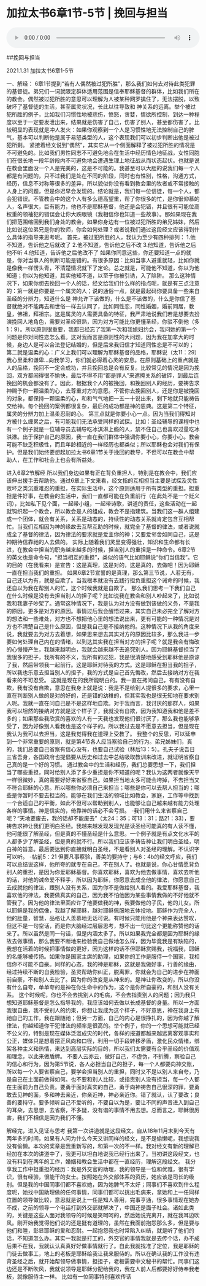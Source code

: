 # 加拉太书6章1节-5节 | 挽回与担当

<audio style="width: 100%;" preload="false" controls controlslist="nodownload"><source src="https://file.simai.life/audio/mp3/2021/jia_6-1-5.mp3" type="audio/mpeg">Your browser does not support the audio element.</audio>

##挽回与担当

2021.1.31 加拉太书6章1-5节

一、解经：
6章1节提到“若有人偶然被过犯所胜”，那么我们如何去对待此类犯罪的基督徒。弟兄们一词就限定群体适用范围是信奉耶稣基督的群体，比如我们所在的教会。偶然被过犯所胜的意思可以理解为人被某种网罗擒住了，无法摆脱，以致破坏了基督徒的生活，甚至属灵状况，长此以往导致和 神关系的远离。举个被过犯所胜的例子，比如我们习惯性地被悲伤，愤怒，贪婪，情欲所控制，到达一种程度以至于一定要发泄出来，结果就是伤害了自己，伤害了别人，甚至都伤害了。比较明显的表现就是冲人发火：如果你观察到一个人是习惯性地无法控制自己的脾气，基本可以判断他是属于易怒类型的人，这个表现我们可以初步判断出他是被过犯所剩。
紧接着经文说到“偶然”，其实它从一个侧面解释了被过犯所胜的情况是不可避免的。比如我们男性同志不可避免地会在生活中经历情色地征战，女性同胞们在很长地一段年龄段内不可避免地会遭遇生理上地征战从而状态起伏。也就是说在教会里面没一个人是完美的，这是不可能的。我甚至可以大胆的说我们每一个人都是有问题的，只不过我们是处在不同的阶段，同时也有性别，性格，沟通方式，经历，信息不对称等很多的差异，所以貌似你没有看到教会里的牧者或不常接触的人身上的问题，但是你迟早会发现的。结论就是，我们每一位信徒，每一个人，都会犯错误。不管教会中的这个人有多么德高望重，帮了你很多的忙，是你很仰慕的人，名声很大，巨有能力，他也不是耶稣基督，他还是会犯错，并且很有可能位高权重的领袖犯的错误会让你大跌眼镜（我相信你也知道一些故事）。那如果现在我们把范围缩回到我们身处的教会，如果你身边有一位被过犯所胜的弟兄姊妹，然后比如说这位弟兄是你的牧师，你会如何处理？或者说我们通过这段经文应该得到什么具体的指导来思考呢。
首先，被过犯所胜的人，我认为至少有四种排列：
1.他不知道，告诉他之后就改了 
2.他不知道，告诉他之后不改
3.他知道，告诉他之后他不听
4.他知道，告诉他之后他改不了
	如果你同意这些，你还要知道一点的就是，你对当事人的判断可能是错的。有很多原因：比如当事人避重就轻，比如你就是像我一样愣头青，不清楚情况就下了定论。总之就是，可能他不知道，你以为他知道；你以为他知道，其实他知不道，以至于你被引诱，入了陷阱。
	那么这种情况下，如果你想去挽回一个人的话，经文给我们什么样的指点呢，就是有三点注意的：第一就是你要是一个属灵的人；说的通俗一点，就是最起码你要具备一些来自圣经的分辨力，知道什么是 神允许下该做的，什么是不该做的，什么是你信了基督就绝对不能再去和世俗一样去认同了，比如同性恋，同性婚姻，婚前同居，教皇，佛祖，拜祖宗。这是属灵的人需要具备的特征，我严肃地说我们若是想要去扮演挽回人地角色，需要对圣经很熟，因为对方可能比你更懂圣经，你驳不倒他（多1：9）。所以原则很重要，我都已经忘了我第一次和我媳妇约会，我问她的第一个问题是你对同性恋怎么看。这对我而言是原则性的大问题，因为我在加拿大的时候，身边人是可以合法登记结婚的，但是后来我归信才知道同性恋是不可以的；
	第二就是温柔的心：广义上我们可以理解为耶稣基督的品格，耶稣说（太11：29）我心里柔和谦卑...向我学习，你们就必得着心灵的安息。在原则基础上的重点就是人的品格，挽回不一定会成功，并且挽回总是会有反复。比较常见的情况是因为挽回，双方都闹得很不愉快，最后不得不用“都是罪人”来遮掩关系的破碎，到最后连挽回的机会都没有了。因此，根据我个人的被挽回，和挽回别人的经历，要祷告求神赐予你一颗温柔的心，去尊重对方的意愿。不管你去挽回别人，还是你是被挽回的对象，都保持一颗温柔的心，和和气气地把一五一十说出来，剩下地就只能祷告交给神。每个挽回的案例都很复杂，最后的成功都是神的恩典。这是第二个特征，属灵的分辨力加上温柔忍耐的心。
第三点就是你要小心一点。因为当我们得知对方被什么缠累之后，有可能我们无法承受同样的试探。比如：圣经辅导的课程中也有一个例子就是一位辅导员去辅导吃冰淇淋上瘾的人，禁不住自己也喜欢过量吃冰淇淋。出于保护自己的原因，我一直在我们群体中强调你要小心，你要小心。教会可能不缺乏积极性，而且年龄相近的一样经历也都类似；所以耶稣也会对我们有保护。但是我们始终要想起加拉太书6章1节关于挽回的教导，不但可以在教会中帮助人，在工作和社会上也会有所益处。 

进入6章2节解经
	所以我们身边如果有正在背负重担人，特别是在教会中，我们应该伸出援手去帮助他。通过6章上下文来看，经文指的互相担当主要是试探及灵性败坏之类沉重难忍的重担，在实际生活中，这个原则适用于所有类型的重担。担重担是件好事，在教会的生活中，我们一直都可能在负重前行（在此处不是一个贬义词），比如私下见个面，一起带小组，一起带诗歌，讲道的责任，这些活动在一起就钩织起一个教会，所以教会是人的组成，教会不是指建筑。当我们这一群人组建成一个团体，就会有关系，关系是动态的，持续性的动态关系就肯定包含互相帮忙。当我们互相因为神的缘故去互帮互助的时候，就完全了基督的律法，或者说就成全了基督的律法，因为律法的要求就是爱主你的神；又要爱邻舍如同自己，这是神期待信靠祂的人去做的。
	实际上随着我们灵里变得强壮，知识和生命都有长进，在教会中担当的职务越来越多的时候，担当别人的重担是一种命令。6章2节的英文也是命令句，“担当相互的重担”，类似的语气比如耶稣说“你们当信我”。它的目的（在我看来）是宣告：这是真理，这是对的，这是真的，去做吧！因为耶稣一直在担当我们的重担。
如果6章2节宣誓的是真理，那么第三节说，人若无有，自己还以为有，就是自欺了。当我根本就没有去践行担负重担这个诫命的时候，我还自以为我在帮别人的忙，这个时候我就是自欺了。
	那么我们思考一下我们自己在什么时候是没有去担当别人的担子呢？比如说我在教会和别人吵起来了，比如说我和我妻子吵架了。通常这种情况下，我是认为对方没有做到该做的义务，不是我的原因，更多是对方的原因。事情过后我会醒悟过来，其实自己未必完全了解对方的想法和一些难处，对方也不想把他心里的想法说出来，更有可能的一种情况是对方也不清楚自己是什么原因，但是我自己是不接纳他的。这种情况下从我的角度来说，我就要去为对方去着想，如果思来想去其实对方的原因比较多，那么我进一步要如何处理自己内在的情绪，以到达其实我在担当对方的担子呢？就是我会有悔改的心慢慢产生，我越来越明白，我就会越来越不去追究别人。因为耶稣基督担当了我很多的担子，我所有的不义，我所有的过犯，我是很清楚地感受到耶稣他是原谅了我，然后带领我一起前行。这是耶稣对待我的方式。这是耶稣在担当我的担子，所以我也乐意去担当别人的担子，我的方式是自己首先悔改，然后去接纳对方在我看来的不可忍受。
	这就是现在的我所能明白的。我一直在拷问自己，有有没有自欺，我有没有自欺，意思在我身上就是说：我是不是给别人提很多的要求，心里一直在判断别人做的是对的好的，还是错的幼稚的，但其实我也是很无知地在要求别人呢。我就一直在问自己是不是这样地自欺。对于我而言，我讨厌的那群人，如果我可以坦然的接纳对方就是这个样子了，我就没有自欺，因为我知道我和他是差不多的；如果那些我欣赏的喜欢的人有一天我也发现他们很讨厌了，那么我也能够承受了，因为好像别人看我也是这个样子的。所以我过去是不愿意去担当，但是现在我认为我可以去担当，这是我觉得我在道理上受教了。
我整个的反思，可以延申到一个非常重要的原则，就是第4节各人应当察验自己的行为。弟兄姊妹们，真的，我们总要自己省察有信心没有，也要自己试验（林后13：5）。孔夫子说吾日三省吾身，各国政府也提倡要从历史和过去中总结吸取教训来改进，就证明省察自己真的是一个好的习惯。
通过教会中的生活和经历，我们总要思想一下，我们担当了哪些重担，同时给别人添了多少重担是你不知道的呢？我认为这两者就像天平一样很微妙，真的需要好好来省察自己。如果担当地太多可能会垮掉，不去担当又不符合耶稣的心意。所以哪些你必须自己来担当；哪些是你可以去帮人担当的；哪些是你暂时不要去担当的。能够在我们生活的领域比如教会，家庭，工作等中找到一个合适自己的平衡，如此不但可以帮助到别人，也能够让自己越来越有能力处理各样的事情。神是信实的，倚靠神的话必不会亏损。
-我们用什么来省察自己呢？“天地要废去，我的话却不能废去”（太24：35；可13：31；路21：33），要祷告求神让我们更明白圣经。我越来越发现发现光是读圣经可能真的有人读不懂，他可能很了解圣经，但是真的不懂圣经是什么意思。一个例子就是有点文化水平的人都多少了解圣经，但是真的就不行。所以我们应该多祷告神让我们明白圣经，明白神的旨意。最后要达到你直接就明白圣经，不是看别人对圣经的理解。不认识字可以听。
-帖前5：21 但要凡事察验，善美的要持守；与6：4b的经文呼应，我们可以总结说这样，他所夸的就专在自己，不在别人了。也就是说，你心甘情愿背负别人的重担，是因为你爱耶稣基督。你喜欢耶稣，喜欢为他去做事情，喜欢去听他的话，对他的诫命爱不释手，所以因为耶稣，你愿意去成全他的律法，你愿意自己去成就他的律法，跟别人没有关系，因为你不是做给别人看的。我爱耶稣基督，我喜欢他的律法，我要做真实的自己，因为我不怕他因为某些事情我做的不好他就不管我了。因为他的律法里面应许了他要做我的神，我要做他的子民，他的儿女。所以耶稣是我的偶像，我越了解耶稣，越对耶稣佩服地五体投地。耶稣作为完全人，他的肚量，智慧，品格让人羡慕地无话可说。有时候只能用他是个神来表达赞叹，但这不是一句空话，而是你大脑经过层层思考，想不出一句比这个更能称赞他的话来了。所以虽然是同一句话，但是内涵太多了。所以如果我完全都是因为耶稣的缘故去做事情，那么我要不断地来检验我自己做地怎么样，因为毕竟我是有缺陷的，我想在活着的时候把事情做的更好，因为这样的话不但耶稣赏赐我，祝福我，耶稣的名能够被传扬。如果你是国家主席的助理，如果你的工作是服侍一个国家，我相信你不可能不自豪。同样的心态，我的神是耶稣，这就是我做好事，行善的缘由，经过持续不断的自我检验，圣灵帮助你纠正，脱离罪，你就会为自己的进步在神面前自豪，不和别人去比了。因为你的改变是从神来的。是神让你改变的，所以你没有什么自夸，单单夸的是神在你生命中的作为，这个是你所自豪的，和别人没有关系。
	这个时候呢，你也不会去挑别人的毛病，不会去指责别人的问题；因为我只想知道耶稣基督是怎么指导我的，我应该如何去做以长成基督的身量。所以一方面我很自由，我不受别人的约束，你想让我成为这个样子，不好意思，神在我身上有祂自己的工作，我在跟随祂；但另一方面，自己的内心是很挣扎的，因为你越了解律法，你越知道你干犯律法的频率是很高的。举个例子，你的一个思想可能就已经不公义的，特别是现在媒体泛滥成灾的时代，各样的报道都越来越远离客观事实和公正，媒体只是想着摆正风向和口径，利用一切手段转移矛盾，激化民众情绪，绑架各种主义和热情，来达到高层实际的目的，所以我们太需要有合乎圣经的价值观和理念，以此来做盾牌。
	不要人云亦云，做好自己，不虚伪，不折腾，察验自己的信心和行为，因为第5节说，各人必担当自己的担子，每一个人都要向神交账，所以每一个人要省察自己，要学会担当别人的重担，同时又不是以别人来自夸，乃是自己在主面前做得如何。也不要和别人比较，或指责别人没有担当，每一个人都在主面前为自己负责。要勇于面对真实的自己，勇于向神祷告自己很深的罪，要勇敢去见神的面，多和神去亲近，你亲近神，神必亲近你。错了就认，认了要改；良善的要持守。要多倾听自己不爱听的，不要自以为是，要让不同的声音进入到自己的耳朵，去思想，去省察，不多疑，没有谱的事情不用去想。总而言之，耶稣很厉害，我们不相信是因为我们不懂。

解经完，进入见证与思考
我第一次讲道就是这段经文。自从18年11月末到今天有两年多的时间，如果有人问为什么今天又讲同样的经文，是不是偷懒呢，我想说我没有偷懒。本次的奖章是我重新写的，和第一次的不一样。我对经文有新的理解已经加在本次的讲道中了，我更可以坦白地说我已经行出来了。当初讲这段经文，也没有料到在两年的工作，婚姻和教会生活中都在一直经历，理解这段经文。
我分享我工作中担重担的经历：我是外交官的助理，我的领导是一位和优雅，很有学识，很有经验，很能干的女士。按照她在外交部体系的资历，她应该是司长的级别。但是我的中国同事们都不喜欢她，因为她脾气不太好；同事们不喜欢到什么程度呢，她找中国助理做的任何事情，同事们都可以挑出毛病来，拿她和上一任同样位置的领导做比较，意思就是说上一任是知人善用，完事亨通，很多事情现在她办不成，之前的领导一个电话打到外交部就解决了，中国还是面子社会。诸如此类的，关键是这些人面对我领导的时候是笑呵呵的，然后她说完离开，就在我耳边吹风。刚开始我觉得他们说的还是挺有道理的，虽然在我面前抱怨那么多，但是要与他们和睦，彰显耶稣的爱和忍耐。一起抱怨我也时常陷入纠结，就是听了他们的话，不知道怎么办。其实一我就是打工的，外交官的事情我就是去传个话，办不成后果不在我，我就认认真真好好做事情就行了。自此我就找准了定位，我是耶稣的门徒去做事工，地上的老板是耶稣给我让我来服侍的。所以在确认我的工作没有违背圣经之后，就开始帮领导做事情，担担子，老板需要中文秘书的帮忙。同事们这边还是不断吹风，我就说领导是耶稣分配给我的，我在人前人后都要好好侍奉我老板，就像服侍主一样。
比如有一位同事特别喜欢传话


